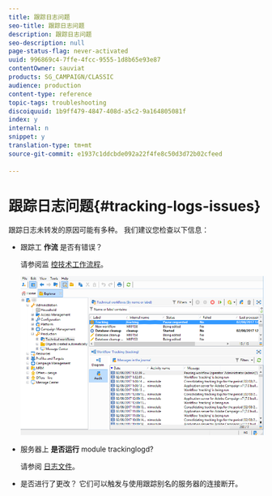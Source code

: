 ```yaml
---
title: 跟踪日志问题
seo-title: 跟踪日志问题
description: 跟踪日志问题
seo-description: null
page-status-flag: never-activated
uuid: 996869c4-7ffe-4fcc-9555-1d8b65e93e87
contentOwner: sauviat
products: SG_CAMPAIGN/CLASSIC
audience: production
content-type: reference
topic-tags: troubleshooting
discoiquuid: 1b9ff479-4847-408d-a5c2-9a164805081f
index: y
internal: n
snippet: y
translation-type: tm+mt
source-git-commit: e1937c1ddcbde092a22f4fe8c50d3d72b02cfeed

---
```



# 跟踪日志问题{#tracking-logs-issues}

跟踪日志未转发的原因可能有多种。 我们建议您检查以下信息：

* 跟踪工 **作流** 是否有错误？

   请参阅监 [控技术工作流程](../../workflow/using/monitoring-technical-workflows.md)。

   ![](assets/tracking_scheduled_task.png)

* 服务器上 **是否运行** module trackinglogd?

   请参阅 [日志文件](../../production/using/log-files.md)。

* 是否进行了更改？ 它们可以触发与使用跟踪别名的服务器的连接断开。

